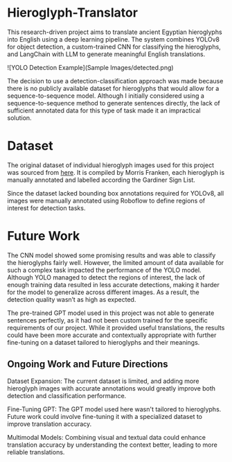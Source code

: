 # Hieroglyph-Translator
This research-driven project aims to translate ancient Egyptian hieroglyphs into English using a deep learning pipeline. The system combines YOLOv8 for object detection, a custom-trained CNN for classifying the hieroglyphs, and LangChain with LLM to generate meaningful English translations.

![YOLO Detection Example](Sample Images/detected.png)

The decision to use a detection-classification approach was made because there is no publicly available dataset for hieroglyphs that would allow for a sequence-to-sequence model. Although I initially considered using a sequence-to-sequence method to generate sentences directly, the lack of sufficient annotated data for this type of task made it an impractical solution.

# Dataset
The original dataset of individual hieroglyph images used for this project was sourced from [here](https://github.com/morrisfranken/glyphreader). It is compiled by Morris Franken, each hieroglyph is manually annotated and labelled according the Gardiner Sign List.

Since the dataset lacked bounding box annotations required for YOLOv8, all images were manually annotated using Roboflow to define regions of interest for detection tasks.

# Future Work

The CNN model showed some promising results and was able to classify the hieroglyphs fairly well. However, the limited amount of data available for such a complex task impacted the performance of the YOLO model. Although YOLO managed to detect the regions of interest, the lack of enough training data resulted in less accurate detections, making it harder for the model to generalize across different images. As a result, the detection quality wasn’t as high as expected.

The pre-trained GPT model used in this project was not able to generate sentences perfectly, as it had not been custom trained for the specific requirements of our project. While it provided useful translations, the results could have been more accurate and contextually appropriate with further fine-tuning on a dataset tailored to hieroglyphs and their meanings.

## Ongoing Work and Future Directions
Dataset Expansion: The current dataset is limited, and adding more hieroglyph images with accurate annotations would greatly improve both detection and classification performance.

Fine-Tuning GPT: The GPT model used here wasn't tailored to hieroglyphs. Future work could involve fine-tuning it with a specialized dataset to improve translation accuracy.

Multimodal Models: Combining visual and textual data could enhance translation accuracy by understanding the context better, leading to more reliable translations.
